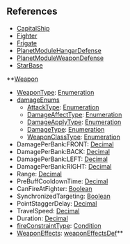 ## References
  * [CapitalShip](CapitalShip.md)
  * [Fighter](Fighter.md)
  * [Frigate](Frigate.md)
  * [PlanetModuleHangarDefense](PlanetModuleHangarDefense.md)
  * [PlanetModuleWeaponDefense](PlanetModuleWeaponDefense.md)
  * [StarBase](StarBase.md)

**[Weapon](Weapon.md)
  * [WeaponType](weaponType.md): [Enumeration](Enumeration.md)
  * [damageEnums](damageEnums.md)
    * [AttackType](AttackType.md): [Enumeration](Enumeration.md)
    * [DamageAffectType](damageAffectType.md): [Enumeration](Enumeration.md)
    * [DamageApplyType](DamageApplyType.md): [Enumeration](Enumeration.md)
    * [DamageType](damageType.md): [Enumeration](Enumeration.md)
    * [WeaponClassType](WeaponClassType.md): [Enumeration](Enumeration.md)
  * DamagePerBank:FRONT: [Decimal](Decimal.md)
  * DamagePerBank:BACK: [Decimal](Decimal.md)
  * DamagePerBank:LEFT: [Decimal](Decimal.md)
  * DamagePerBank:RIGHT: [Decimal](Decimal.md)
  * Range: [Decimal](Decimal.md)
  * PreBuffCooldownTime: [Decimal](Decimal.md)
  * CanFireAtFighter: [Boolean](Boolean.md)
  * SynchronizedTargeting: [Boolean](Boolean.md)
  * PointStaggerDelay: [Decimal](Decimal.md)
  * TravelSpeed: [Decimal](Decimal.md)
  * Duration: [Decimal](Decimal.md)
  * [fireConstraintType](fireConstraintType.md): [Condition](Condition.md)
  * [WeaponEffects](weaponEffectsDef.md): [weaponEffectsDef](weaponEffectsDef.md)**
